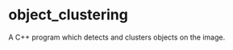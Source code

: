 object_clustering
=================

A C++ program which detects and clusters objects on the image.
